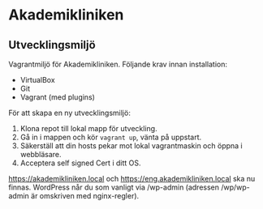 # Akademikliniken

## Utvecklingsmiljö
Vagrantmiljö för Akademikliniken. Följande krav innan installation:
* VirtualBox
* Git
* Vagrant (med plugins)

För att skapa en ny utvecklingsmiljö:
1. Klona repot till lokal mapp för utveckling.
2. Gå in i mappen och kör `vagrant up`, vänta på uppstart.
3. Säkerställ att din hosts pekar mot lokal vagrantmaskin och öppna i webbläsare.
4. Acceptera self signed Cert i ditt OS.

https://akademikliniken.local och https://eng.akademikliniken.local ska nu finnas.
WordPress når du som vanligt via /wp-admin (adressen /wp/wp-admin är omskriven med nginx-regler).
